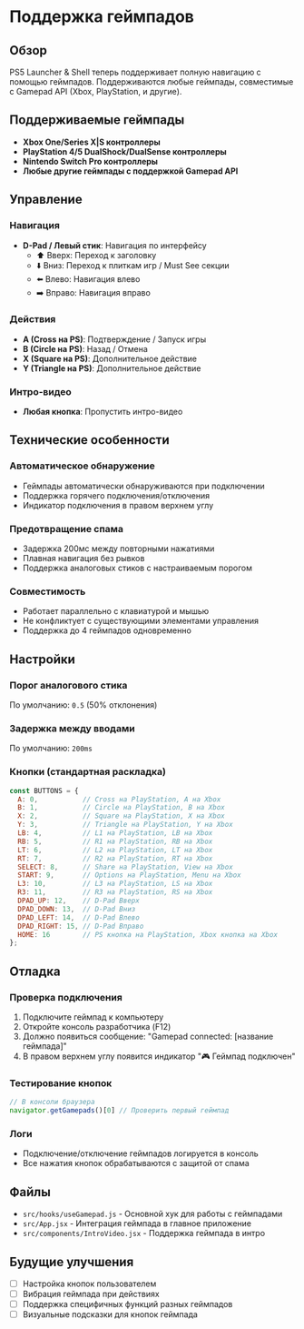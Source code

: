 # Поддержка геймпадов

## Обзор

PS5 Launcher & Shell теперь поддерживает полную навигацию с помощью геймпадов. Поддерживаются любые геймпады, совместимые с Gamepad API (Xbox, PlayStation, и другие).

## Поддерживаемые геймпады

- **Xbox One/Series X|S контроллеры**
- **PlayStation 4/5 DualShock/DualSense контроллеры**
- **Nintendo Switch Pro контроллеры**
- **Любые другие геймпады с поддержкой Gamepad API**

## Управление

### Навигация
- **D-Pad / Левый стик**: Навигация по интерфейсу
  - ⬆️ Вверх: Переход к заголовку
  - ⬇️ Вниз: Переход к плиткам игр / Must See секции
  - ⬅️ Влево: Навигация влево
  - ➡️ Вправо: Навигация вправо

### Действия
- **A (Cross на PS)**: Подтверждение / Запуск игры
- **B (Circle на PS)**: Назад / Отмена
- **X (Square на PS)**: Дополнительное действие
- **Y (Triangle на PS)**: Дополнительное действие

### Интро-видео
- **Любая кнопка**: Пропустить интро-видео

## Технические особенности

### Автоматическое обнаружение
- Геймпады автоматически обнаруживаются при подключении
- Поддержка горячего подключения/отключения
- Индикатор подключения в правом верхнем углу

### Предотвращение спама
- Задержка 200мс между повторными нажатиями
- Плавная навигация без рывков
- Поддержка аналоговых стиков с настраиваемым порогом

### Совместимость
- Работает параллельно с клавиатурой и мышью
- Не конфликтует с существующими элементами управления
- Поддержка до 4 геймпадов одновременно

## Настройки

### Порог аналогового стика
По умолчанию: `0.5` (50% отклонения)

### Задержка между вводами
По умолчанию: `200ms`

### Кнопки (стандартная раскладка)
```javascript
const BUTTONS = {
  A: 0,           // Cross на PlayStation, A на Xbox
  B: 1,           // Circle на PlayStation, B на Xbox  
  X: 2,           // Square на PlayStation, X на Xbox
  Y: 3,           // Triangle на PlayStation, Y на Xbox
  LB: 4,          // L1 на PlayStation, LB на Xbox
  RB: 5,          // R1 на PlayStation, RB на Xbox
  LT: 6,          // L2 на PlayStation, LT на Xbox
  RT: 7,          // R2 на PlayStation, RT на Xbox
  SELECT: 8,      // Share на PlayStation, View на Xbox
  START: 9,       // Options на PlayStation, Menu на Xbox
  L3: 10,         // L3 на PlayStation, LS на Xbox
  R3: 11,         // R3 на PlayStation, RS на Xbox
  DPAD_UP: 12,    // D-Pad Вверх
  DPAD_DOWN: 13,  // D-Pad Вниз
  DPAD_LEFT: 14,  // D-Pad Влево
  DPAD_RIGHT: 15, // D-Pad Вправо
  HOME: 16        // PS кнопка на PlayStation, Xbox кнопка на Xbox
};
```

## Отладка

### Проверка подключения
1. Подключите геймпад к компьютеру
2. Откройте консоль разработчика (F12)
3. Должно появиться сообщение: "Gamepad connected: [название геймпада]"
4. В правом верхнем углу появится индикатор "🎮 Геймпад подключен"

### Тестирование кнопок
```javascript
// В консоли браузера
navigator.getGamepads()[0] // Проверить первый геймпад
```

### Логи
- Подключение/отключение геймпадов логируется в консоль
- Все нажатия кнопок обрабатываются с защитой от спама

## Файлы

- `src/hooks/useGamepad.js` - Основной хук для работы с геймпадами
- `src/App.jsx` - Интеграция геймпада в главное приложение
- `src/components/IntroVideo.jsx` - Поддержка геймпада в интро

## Будущие улучшения

- [ ] Настройка кнопок пользователем
- [ ] Вибрация геймпада при действиях
- [ ] Поддержка специфичных функций разных геймпадов
- [ ] Визуальные подсказки для кнопок геймпада 